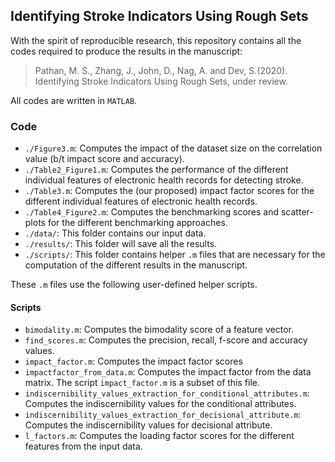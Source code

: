 ## Identifying Stroke  Indicators Using Rough Sets

With the spirit of reproducible research, this repository contains all the codes required to produce the results in the manuscript: 

> Pathan, M. S., Zhang, J., John, D., Nag, A. and Dev, S.(2020). Identifying Stroke Indicators Using Rough Sets, under review. 


All codes are written in `MATLAB`.

### Code

+ `./Figure3.m`: Computes the impact of the dataset size on the correlation value (b/t impact score and accuracy).
+ `./Table2_Figure1.m`: Computes the performance of the different individual features of electronic health records for detecting stroke.
+ `./Table3.m`: Computes the (our proposed) impact factor scores for the different individual features of electronic health records.
+ `./Table4_Figure2.m`: Computes the benchmarking scores and scatter-plots for the different benchmarking approaches.
+ `./data/`: This folder contains our input data.
+ `./results/`: This folder will save all the results.
+ `./scripts/`: This folder contains helper `.m` files that are necessary for the computation of the different results in the manuscript.

These `.m` files use the following user-defined helper scripts.

#### Scripts
+ `bimodality.m`: Computes the bimodality score of a feature vector.
+ `find_scores.m`: Computes the precision, recall, f-score and accuracy values.
+ `impact_factor.m`: Computes the impact factor scores
+ `impactfactor_from_data.m`: Computes the impact factor from the data matrix. The script `impact_factor.m` is a subset of this file.
+ `indiscernibility_values_extraction_for_conditional_attributes.m`: Computes the indiscernibility values for the conditional attributes.
+ `indiscernibility_values_extraction_for_decisional_attribute.m`: Computes the indiscernibility values for decisional attribute.
+ `l_factors.m`: Computes the loading factor scores for the different features from the input data. 
